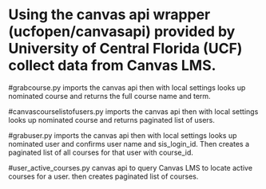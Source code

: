 # Using the canvas api wrapper (ucfopen/canvasapi) provided by University of Central Florida (UCF) collect data from Canvas LMS.
#grabcourse.py imports the canvas api then with local settings looks up nominated course and returns the full course name and term.

#canvascourselistofusers.py imports the canvas api then with local settings looks up nominated course and returns paginated list of users.

#grabuser.py imports the canvas api then with local settings looks up nominated user and confirms user name and sis_login_id. Then creates a paginated list of all courses for that user with course_id.

#user_active_courses.py canvas api to query Canvas LMS to locate active courses for a user. then creates paginated list of courses.

